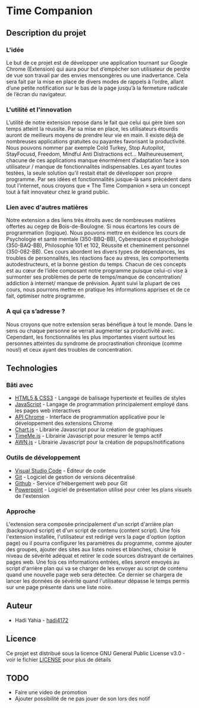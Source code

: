 # Time Companion

## Description du projet

### L'idée

Le but de ce projet est de développer une application tournant sur Google Chrome (Extension) qui aura pour but d’empêcher son utilisateur de perdre de vue son travail par des envies mensongères ou une inadvertance. Cela sera fait par la mise en place de divers modes de rappels à l’ordre, allant d’une petite notification sur le bas de la page jusqu’à la fermeture radicale de l’écran du navigateur.

### L'utilité et l'innovation

L’utilité de notre extension repose dans le fait que celui qui gère bien son temps atteint la réussite. Par sa mise en place, les utilisateurs étourdis auront de meilleurs moyens de prendre leur vie en main. Il existe déjà de nombreuses applications gratuites ou payantes favorisant la productivité. Nous pouvons nommer par exemple Cold Turkey, Stop Autopilot, StayFocusd, Freedom, Mindful Anti Distractions ect… Malheureusement, chacune de ces applications manque énormément d’adaptation face à son utilisateur / manque de fonctionnalités indispensables. Les ayant toutes testées, la seule solution qu’il restait était de développer son propre programme. Par ses idées et fonctionnalités jusque-là sans précédent dans tout l’internet, nous croyons que « The Time Companion » sera un concept tout à fait innovateur chez le grand public.

### Lien avec d'autres matières

Notre extension a des liens très étroits avec de nombreuses matières offertes au cegep de Bois-de-Boulogne. Si nous écartons les cours de programmation (logique). Nous pouvons mettre en évidence les cours de Psychologie et santé mentale (350-BBQ-BB), Cyberespace et psychologie (350-BAQ-BB), Philosophie 101 et 102, Réussite et cheminement personnel (350-082-BB).
Ces cours abordent les divers types de dépendances, les troubles de personnalités, les réactions face au stress, les comportements autodestructeurs, et la bonne gestion du temps. Chacun de ces concepts est au cœur de l’idée composant notre programme puisque celui-ci vise à surmonter ses problèmes de perte de temps/manque de concentration/ addiction à internet/ manque de prévision. Ayant suivi la plupart de ces cours, nous pourrons mettre en pratique les informations apprises et de ce fait, optimiser notre programme.

### A qui ça s’adresse ? 

Nous croyons que notre extension seras bénéfique à tout le monde. Dans le sens ou chaque personne se verrait augmenter sa productivité avec. Cependant, les fonctionnalités les plus importantes visent surtout les personnes atteintes du syndrome de procrastination chronique (comme nous!) et ceux ayant des troubles de concentration.

## Technologies

### Bâti avec

* [HTML5 & CSS3](https://www.w3.org/) - Langage de balisage hypertexte et feuilles de styles
* [JavaScript](https://developer.mozilla.org/fr/docs/Web/JavaScript) - Langage de programmation principalement employé dans les pages web interactives
* [API Chrome](https://developer.chrome.com/extensions/devguide) - Interface de programmation applicative pour le développement des extensions Chrome
* [Chart.js](https://www.chartjs.org/) - Librairie Javascript pour la création de graphiques
* [TimeMe.js](https://jasonzissman.github.io/time-me-demo/) - Librairie Javascript pour mesurer le temps actif
* [AWN.js](https://f3oall.github.io/awesome-notifications/) - Librairie Javascript pour la création de popups/notifications

### Outils de développement

* [Visual Studio Code](https://code.visualstudio.com/) - Éditeur de code
* [Git](https://git-scm.com/) - Logiciel de gestion de versions décentralisé
* [Github](https://github.com/) - Service d'hébergement web pour Git
* [Powerpoint](https://office.live.com/start/powerpoint.aspx) - Logiciel de présentation utilisé pour créer les plans visuels de l'extension

### Approche

L'extension sera composée principalement d'un script d'arrière plan (background script) et d'un script de contenu (content script). Une fois l'extension installée, l'utilisateur est redirigé vers la page d'option (option page) ou il pourra configurer les paramètres du programme, comme ajouter des groupes, ajouter des sites aux listes noires et blanches, choisir le niveau de sévérité adéquat et retirer le code sources distrayant de certaines pages web. Une fois ces informations entrées, elles seront envoyés au script d'arrière plan qui va se charger de les envoyer au script de contenu quand une nouvelle page web sera détectée. Ce dernier se chargera de lancer les données de sévérité quand l'utilisateur dépasse le temps permis sur une page présente dans une liste noire.

## Auteur

* Hadi Yahia - [hadi4172](https://github.com/hadi4172)

## Licence

Ce projet est distribué sous la licence GNU General Public License v3.0 - voir le fichier [LICENSE](LICENSE) pour plus de détails

## TODO 
* Faire une video de promotion
* Ajouter possibilité de ne pas jouer de son lors des notif
